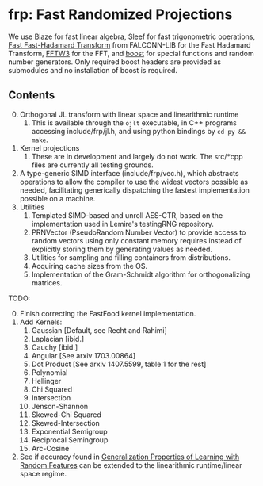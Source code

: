 # frp: Fast Randomized Projections
We use [Blaze](https://bitbucket.org/blaze-lib) for fast linear algebra, [Sleef](https://github.com/shibatch/sleef) for fast trigonometric operations,
[Fast Fast-Hadamard Transform](https://github.com/dnbaker/FFHT) from FALCONN-LIB for the Fast Hadamard Transform, [FFTW3](http://fftw.org/) for the FFT, and [boost](https://github.com/boostorg) for
special functions and random number generators. Only required boost headers are provided as submodules and no installation of boost is required.

## Contents
0. Orthogonal JL transform with linear space and linearithmic runtime
    1. This is available through the `ojlt` executable, in C++ programs accessing include/frp/jl.h, and using python bindings by `cd py && make`.
1. Kernel projections
    1. These are in development and largely do not work. The src/*cpp files are currently all testing grounds.
2. A type-generic SIMD interface (include/frp/vec.h), which abstracts operations to allow the compiler to use the widest vectors possible as needed, facilitating generically dispatching the fastest implementation possible on a machine.
3. Utilities
    1. Templated SIMD-based and unroll AES-CTR, based on the implementation used in Lemire's testingRNG repository.
    2. PRNVector (PseudoRandom Number Vector) to provide access to random vectors using only constant memory requires instead of explicitly storing them by generating values as needed.
    3. Utilities for sampling and filling containers from distributions.
    4. Acquiring cache sizes from the OS.
    5. Implementation of the Gram-Schmidt algorithm for orthogonalizing matrices.

TODO:

0. Finish correcting the FastFood kernel implementation.
1. Add Kernels:
    1. Gaussian [Default, see Recht and Rahimi]
    2. Laplacian [ibid.]
    3. Cauchy [ibid.]
    4. Angular [See arxiv 1703.00864]
    5. Dot Product [See arxiv 1407.5599, table 1 for the rest]
    6. Polynomial
    7. Hellinger
    8. Chi Squared
    9. Intersection 
    10. Jenson-Shannon
    11. Skewed-Chi Squared
    12. Skewed-Intersection
    13. Exponential Semigroup
    14. Reciprocal Semingroup
    15. Arc-Cosine
2. See if accuracy found in [Generalization Properties of Learning with Random Features](https://arxiv.org/abs/1602.04474)
   can be extended to the linearithmic runtime/linear space regime.
